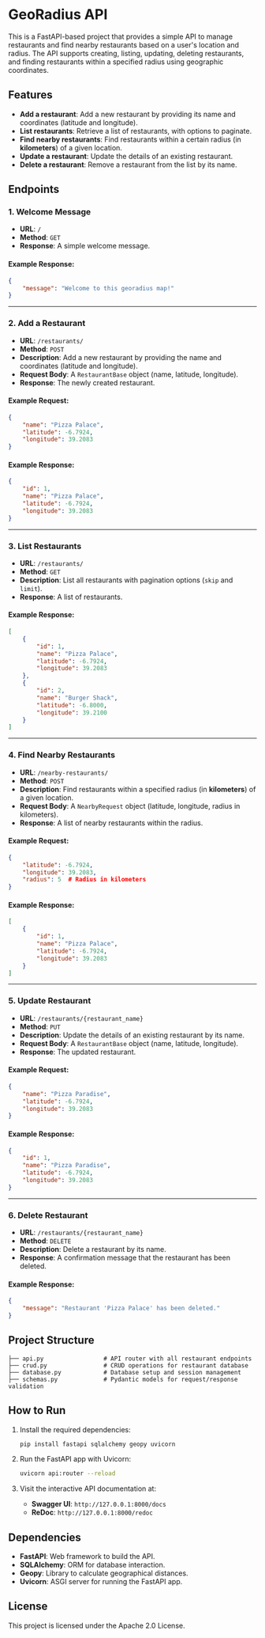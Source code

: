 # GeoRadius API

This is a FastAPI-based project that provides a simple API to manage restaurants and find nearby restaurants based on a user's location and radius. The API supports creating, listing, updating, deleting restaurants, and finding restaurants within a specified radius using geographic coordinates.

## Features

- **Add a restaurant**: Add a new restaurant by providing its name and coordinates (latitude and longitude).
- **List restaurants**: Retrieve a list of restaurants, with options to paginate.
- **Find nearby restaurants**: Find restaurants within a certain radius (in **kilometers**) of a given location.
- **Update a restaurant**: Update the details of an existing restaurant.
- **Delete a restaurant**: Remove a restaurant from the list by its name.

## Endpoints

### 1. Welcome Message
- **URL**: `/`
- **Method**: `GET`
- **Response**: A simple welcome message.

#### Example Response:
```json
{
    "message": "Welcome to this georadius map!"
}
```

---

### 2. Add a Restaurant
- **URL**: `/restaurants/`
- **Method**: `POST`
- **Description**: Add a new restaurant by providing the name and coordinates (latitude and longitude).
- **Request Body**: A `RestaurantBase` object (name, latitude, longitude).
- **Response**: The newly created restaurant.

#### Example Request:
```json
{
    "name": "Pizza Palace",
    "latitude": -6.7924,
    "longitude": 39.2083
}
```

#### Example Response:
```json
{
    "id": 1,
    "name": "Pizza Palace",
    "latitude": -6.7924,
    "longitude": 39.2083
}
```

---

### 3. List Restaurants
- **URL**: `/restaurants/`
- **Method**: `GET`
- **Description**: List all restaurants with pagination options (`skip` and `limit`).
- **Response**: A list of restaurants.

#### Example Response:
```json
[
    {
        "id": 1,
        "name": "Pizza Palace",
        "latitude": -6.7924,
        "longitude": 39.2083
    },
    {
        "id": 2,
        "name": "Burger Shack",
        "latitude": -6.8000,
        "longitude": 39.2100
    }
]
```

---

### 4. Find Nearby Restaurants
- **URL**: `/nearby-restaurants/`
- **Method**: `POST`
- **Description**: Find restaurants within a specified radius (in **kilometers**) of a given location.
- **Request Body**: A `NearbyRequest` object (latitude, longitude, radius in kilometers).
- **Response**: A list of nearby restaurants within the radius.

#### Example Request:
```json
{
    "latitude": -6.7924,
    "longitude": 39.2083,
    "radius": 5  # Radius in kilometers
}
```

#### Example Response:
```json
[
    {
        "id": 1,
        "name": "Pizza Palace",
        "latitude": -6.7924,
        "longitude": 39.2083
    }
]
```

---

### 5. Update Restaurant
- **URL**: `/restaurants/{restaurant_name}`
- **Method**: `PUT`
- **Description**: Update the details of an existing restaurant by its name.
- **Request Body**: A `RestaurantBase` object (name, latitude, longitude).
- **Response**: The updated restaurant.

#### Example Request:
```json
{
    "name": "Pizza Paradise",
    "latitude": -6.7924,
    "longitude": 39.2083
}
```

#### Example Response:
```json
{
    "id": 1,
    "name": "Pizza Paradise",
    "latitude": -6.7924,
    "longitude": 39.2083
}
```

---

### 6. Delete Restaurant
- **URL**: `/restaurants/{restaurant_name}`
- **Method**: `DELETE`
- **Description**: Delete a restaurant by its name.
- **Response**: A confirmation message that the restaurant has been deleted.

#### Example Response:
```json
{
    "message": "Restaurant 'Pizza Palace' has been deleted."
}
```

## Project Structure

```
├── api.py                 # API router with all restaurant endpoints
├── crud.py                # CRUD operations for restaurant database
├── database.py            # Database setup and session management
├── schemas.py             # Pydantic models for request/response validation
```

## How to Run

1. Install the required dependencies:
    ```bash
    pip install fastapi sqlalchemy geopy uvicorn
    ```

2. Run the FastAPI app with Uvicorn:
    ```bash
    uvicorn api:router --reload
    ```

3. Visit the interactive API documentation at:
   - **Swagger UI**: `http://127.0.0.1:8000/docs`
   - **ReDoc**: `http://127.0.0.1:8000/redoc`

## Dependencies

- **FastAPI**: Web framework to build the API.
- **SQLAlchemy**: ORM for database interaction.
- **Geopy**: Library to calculate geographical distances.
- **Uvicorn**: ASGI server for running the FastAPI app.

## License

This project is licensed under the Apache 2.0 License.

